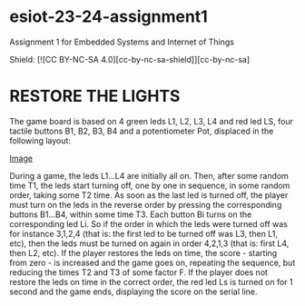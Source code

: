 # esiot-23-24-assignment1
Assignment 1 for Embedded Systems and Internet of Things

Shield: [![CC BY-NC-SA 4.0][cc-by-nc-sa-shield]][cc-by-nc-sa]
# RESTORE THE LIGHTS

The game board is based on 4 green leds L1, L2, L3, L4 and red led LS,
four tactile buttons B1, B2, B3, B4 and a potentiometer Pot, displaced in the following layout:

[Image](https://imgur.com/a/ibcRWAC)

During a game, the leds L1…L4 are initially all on. Then, after some random time T1,
the leds start turning off, one by one in sequence, in some random order, taking some T2 time.
As soon as the last led is turned off, the player must turn on the leds in the reverse order by
pressing the corresponding buttons B1…B4, within some time T3. Each button Bi turns on the
corresponding led Li. So if the order in which the leds were turned off  was for instance 3,1,2,4
(that is: the first led to be turned off was L3, then L1, etc),  then the leds must be turned on
again in order 4,2,1,3 (that is: first L4, then L2, etc). If the player restores the leds on time,
the score - starting from zero - is increased and the game goes on, repeating the sequence,
but reducing the times T2 and T3 of some factor F.
If the player does not restore the leds on time in the correct order, the red led Ls is turned on
for 1 second and the game ends, displaying the score on the serial line. 

